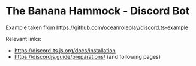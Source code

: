  # The Banana Hammock - Discord Bot

Example taken from https://github.com/oceanroleplay/discord.ts-example

Relevant links:
* https://discord-ts.js.org/docs/installation
* https://discordjs.guide/preparations/ (and following pages)